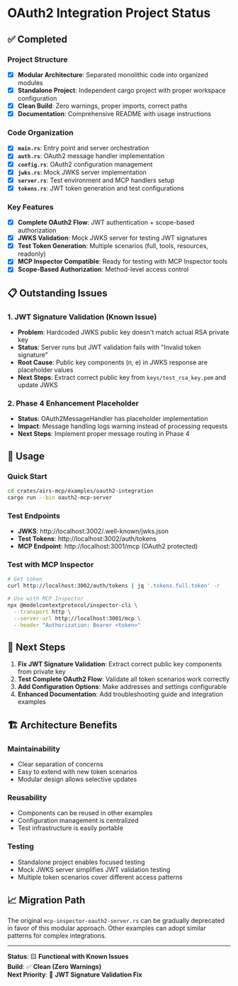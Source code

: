 # OAuth2 Integration Project Status

## ✅ Completed

### Project Structure
- [x] **Modular Architecture**: Separated monolithic code into organized modules
- [x] **Standalone Project**: Independent cargo project with proper workspace configuration
- [x] **Clean Build**: Zero warnings, proper imports, correct paths
- [x] **Documentation**: Comprehensive README with usage instructions

### Code Organization
- [x] **`main.rs`**: Entry point and server orchestration
- [x] **`auth.rs`**: OAuth2 message handler implementation  
- [x] **`config.rs`**: OAuth2 configuration management
- [x] **`jwks.rs`**: Mock JWKS server implementation
- [x] **`server.rs`**: Test environment and MCP handlers setup
- [x] **`tokens.rs`**: JWT token generation and test configurations

### Key Features
- [x] **Complete OAuth2 Flow**: JWT authentication + scope-based authorization
- [x] **JWKS Validation**: Mock JWKS server for testing JWT signatures
- [x] **Test Token Generation**: Multiple scenarios (full, tools, resources, readonly)
- [x] **MCP Inspector Compatible**: Ready for testing with MCP Inspector tools
- [x] **Scope-Based Authorization**: Method-level access control

## 📋 Outstanding Issues

### 1. JWT Signature Validation (Known Issue)
- **Problem**: Hardcoded JWKS public key doesn't match actual RSA private key
- **Status**: Server runs but JWT validation fails with "Invalid token signature"
- **Root Cause**: Public key components (n, e) in JWKS response are placeholder values
- **Next Steps**: Extract correct public key from `keys/test_rsa_key.pem` and update JWKS

### 2. Phase 4 Enhancement Placeholder
- **Status**: OAuth2MessageHandler has placeholder implementation
- **Impact**: Message handling logs warning instead of processing requests
- **Next Steps**: Implement proper message routing in Phase 4

## 🎯 Usage

### Quick Start
```bash
cd crates/airs-mcp/examples/oauth2-integration
cargo run --bin oauth2-mcp-server
```

### Test Endpoints
- **JWKS**: http://localhost:3002/.well-known/jwks.json
- **Test Tokens**: http://localhost:3002/auth/tokens  
- **MCP Endpoint**: http://localhost:3001/mcp (OAuth2 protected)

### Test with MCP Inspector
```bash
# Get token
curl http://localhost:3002/auth/tokens | jq '.tokens.full.token' -r

# Use with MCP Inspector
npx @modelcontextprotocol/inspector-cli \
  --transport http \
  --server-url http://localhost:3001/mcp \
  --header "Authorization: Bearer <token>"
```

## 🔧 Next Steps

1. **Fix JWT Signature Validation**: Extract correct public key components from private key
2. **Test Complete OAuth2 Flow**: Validate all token scenarios work correctly
3. **Add Configuration Options**: Make addresses and settings configurable
4. **Enhanced Documentation**: Add troubleshooting guide and integration examples

## 🏗️ Architecture Benefits

### Maintainability
- Clear separation of concerns
- Easy to extend with new token scenarios
- Modular design allows selective updates

### Reusability  
- Components can be reused in other examples
- Configuration management is centralized
- Test infrastructure is easily portable

### Testing
- Standalone project enables focused testing
- Mock JWKS server simplifies JWT validation testing
- Multiple token scenarios cover different access patterns

## 📈 Migration Path

The original `mcp-inspector-oauth2-server.rs` can be gradually deprecated in favor of this modular approach. Other examples can adopt similar patterns for complex integrations.

---

**Status**: 🟨 **Functional with Known Issues**  
**Build**: ✅ **Clean (Zero Warnings)**  
**Next Priority**: 🔑 **JWT Signature Validation Fix**